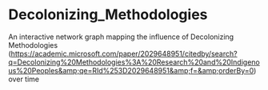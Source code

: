 # Decolonizing_Methodologies
An interactive network graph mapping the influence of Decolonizing Methodologies (https://academic.microsoft.com/paper/2029648951/citedby/search?q=Decolonizing%20Methodologies%3A%20Research%20and%20Indigenous%20Peoples&amp;qe=RId%253D2029648951&amp;f=&amp;orderBy=0) over time
